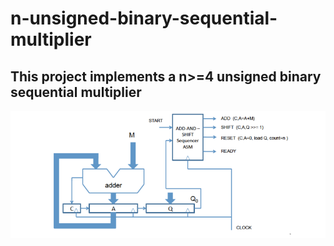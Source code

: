 # n-unsigned-binary-sequential-multiplier

## This project implements a n>=4 unsigned binary sequential multiplier 

![GitHub Logo](Screenshot_2.png)
